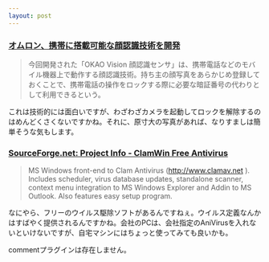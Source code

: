 ```yaml
---
layout: post
---
```

<h3><a href="http://k-tai.impress.co.jp/cda/article/news_toppage/22811.html">オムロン、携帯に搭載可能な顔認識技術を開発</a></h3>
<blockquote><p>今回開発された「OKAO Vision 顔認識センサ」は、携帯電話などのモバイル機器上で動作する顔認識技術。持ち主の顔写真をあらかじめ登録しておくことで、携帯電話の操作をロックする際に必要な暗証番号の代わりとして利用できるという。</p>
</blockquote>
<p>これは技術的には面白いですが、わざわざカメラを起動してロックを解除するのはめんどくさくないですかね。それに、原寸大の写真があれば、なりすましは簡単そうな気もします。</p>
<h3><a href="https://sourceforge.net/projects/clamwin/">SourceForge.net: Project Info - ClamWin Free Antivirus</a></h3>
<blockquote><p>MS Windows front-end to Clam Antivirus (<a href="http://www.clamav.net">http://www.clamav.net</a> ). Includes scheduler, virus database updates, standalone scanner, context menu integration to MS Windows Explorer and Addin to MS Outlook. Also features easy setup program.</p>
</blockquote>
<p>なにやら、フリーのウイルス駆除ソフトがあるんですねぇ。ウイルス定義なんかはすばやく提供されるんですかね。会社のPCは、会社指定のAniVirusを入れないといけないですが、自宅マシンにはちょっと使ってみても良いかも。</p>
<p><span class="error">commentプラグインは存在しません。</span> </p>
